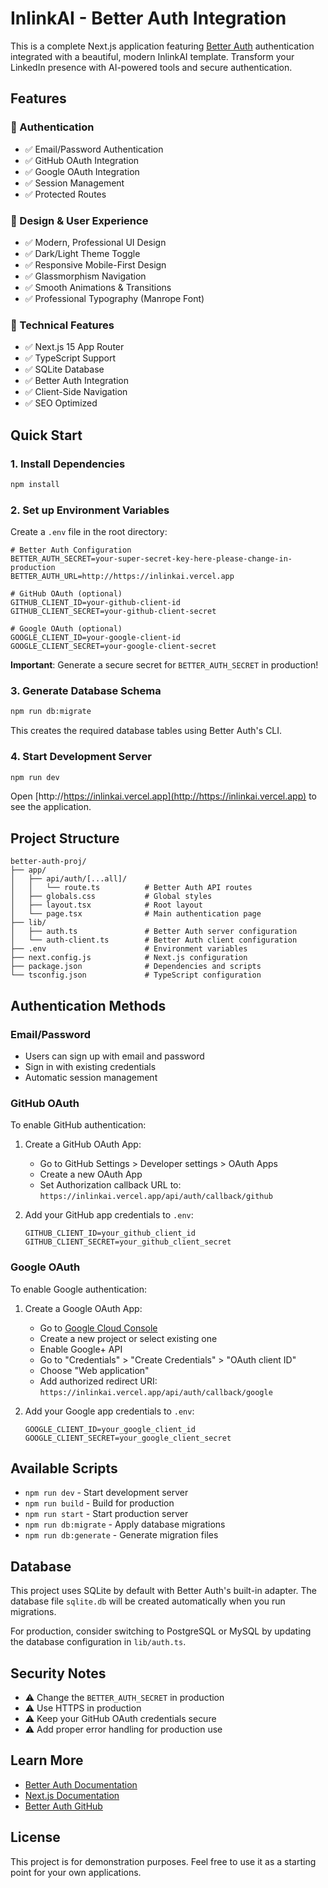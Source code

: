 # InlinkAI - Better Auth Integration

This is a complete Next.js application featuring [Better Auth](https://github.com/better-auth/better-auth) authentication integrated with a beautiful, modern InlinkAI template. Transform your LinkedIn presence with AI-powered tools and secure authentication.

## Features

### 🔐 Authentication
- ✅ Email/Password Authentication
- ✅ GitHub OAuth Integration
- ✅ Google OAuth Integration
- ✅ Session Management
- ✅ Protected Routes

### 🎨 Design & User Experience
- ✅ Modern, Professional UI Design
- ✅ Dark/Light Theme Toggle
- ✅ Responsive Mobile-First Design
- ✅ Glassmorphism Navigation
- ✅ Smooth Animations & Transitions
- ✅ Professional Typography (Manrope Font)

### 🚀 Technical Features
- ✅ Next.js 15 App Router
- ✅ TypeScript Support
- ✅ SQLite Database
- ✅ Better Auth Integration
- ✅ Client-Side Navigation
- ✅ SEO Optimized

## Quick Start

### 1. Install Dependencies

```bash
npm install
```

### 2. Set up Environment Variables

Create a `.env` file in the root directory:

```env
# Better Auth Configuration
BETTER_AUTH_SECRET=your-super-secret-key-here-please-change-in-production
BETTER_AUTH_URL=http://https://inlinkai.vercel.app

# GitHub OAuth (optional)
GITHUB_CLIENT_ID=your-github-client-id
GITHUB_CLIENT_SECRET=your-github-client-secret

# Google OAuth (optional)  
GOOGLE_CLIENT_ID=your-google-client-id
GOOGLE_CLIENT_SECRET=your-google-client-secret
```

**Important**: Generate a secure secret for `BETTER_AUTH_SECRET` in production!

### 3. Generate Database Schema

```bash
npm run db:migrate
```

This creates the required database tables using Better Auth's CLI.

### 4. Start Development Server

```bash
npm run dev
```

Open [http://https://inlinkai.vercel.app](http://https://inlinkai.vercel.app) to see the application.

## Project Structure

```
better-auth-proj/
├── app/
│   ├── api/auth/[...all]/
│   │   └── route.ts          # Better Auth API routes
│   ├── globals.css           # Global styles
│   ├── layout.tsx            # Root layout
│   └── page.tsx              # Main authentication page
├── lib/
│   ├── auth.ts               # Better Auth server configuration
│   └── auth-client.ts        # Better Auth client configuration
├── .env                      # Environment variables
├── next.config.js            # Next.js configuration
├── package.json              # Dependencies and scripts
└── tsconfig.json             # TypeScript configuration
```

## Authentication Methods

### Email/Password

- Users can sign up with email and password
- Sign in with existing credentials
- Automatic session management

### GitHub OAuth

To enable GitHub authentication:

1. Create a GitHub OAuth App:
   - Go to GitHub Settings > Developer settings > OAuth Apps
   - Create a new OAuth App
   - Set Authorization callback URL to: `https://inlinkai.vercel.app/api/auth/callback/github`

2. Add your GitHub app credentials to `.env`:
   ```env
   GITHUB_CLIENT_ID=your_github_client_id
   GITHUB_CLIENT_SECRET=your_github_client_secret
   ```

### Google OAuth

To enable Google authentication:

1. Create a Google OAuth App:
   - Go to [Google Cloud Console](https://console.cloud.google.com/)
   - Create a new project or select existing one
   - Enable Google+ API
   - Go to "Credentials" > "Create Credentials" > "OAuth client ID"
   - Choose "Web application"
   - Add authorized redirect URI: `https://inlinkai.vercel.app/api/auth/callback/google`

2. Add your Google app credentials to `.env`:
   ```env
   GOOGLE_CLIENT_ID=your_google_client_id
   GOOGLE_CLIENT_SECRET=your_google_client_secret
   ```

## Available Scripts

- `npm run dev` - Start development server
- `npm run build` - Build for production
- `npm run start` - Start production server
- `npm run db:migrate` - Apply database migrations
- `npm run db:generate` - Generate migration files

## Database

This project uses SQLite by default with Better Auth's built-in adapter. The database file `sqlite.db` will be created automatically when you run migrations.

For production, consider switching to PostgreSQL or MySQL by updating the database configuration in `lib/auth.ts`.

## Security Notes

- ⚠️ Change the `BETTER_AUTH_SECRET` in production
- ⚠️ Use HTTPS in production
- ⚠️ Keep your GitHub OAuth credentials secure
- ⚠️ Add proper error handling for production use

## Learn More

- [Better Auth Documentation](https://better-auth.com/docs)
- [Next.js Documentation](https://nextjs.org/docs)
- [Better Auth GitHub](https://github.com/better-auth/better-auth)

## License

This project is for demonstration purposes. Feel free to use it as a starting point for your own applications.
